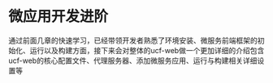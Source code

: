 # 微应用开发进阶

通过前面几章的快速学习，已经带领开发者熟悉了环境安装、微服务前端框架的初始化、运行以及构建方面，接下来会对整体的ucf-web做一个更加详细的介绍包含ucf-web的核心配置文件、代理服务器、添加微服务应用、运行与构建相关详细设置等
